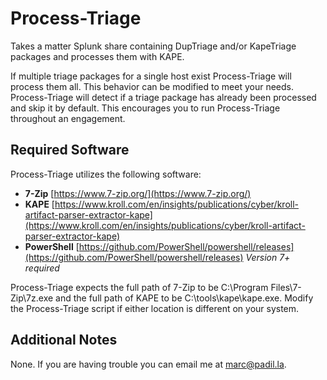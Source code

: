 # Process-Triage

Takes a matter Splunk share containing DupTriage and/or KapeTriage packages and processes them with KAPE.

If multiple triage packages for a single host exist Process-Triage will process them all. This behavior can be modified to meet your needs. Process-Triage will detect if a triage package has already been processed and skip it by default. This encourages you to run Process-Triage throughout an engagement.

## Required Software

Process-Triage utilizes the following software:

- **7-Zip** [https://www.7-zip.org/](https://www.7-zip.org/)
- **KAPE** [https://www.kroll.com/en/insights/publications/cyber/kroll-artifact-parser-extractor-kape](https://www.kroll.com/en/insights/publications/cyber/kroll-artifact-parser-extractor-kape)
- **PowerShell** [https://github.com/PowerShell/powershell/releases](https://github.com/PowerShell/powershell/releases) *Version 7+ required*

Process-Triage expects the full path of 7-Zip to be C:\Program Files\7-Zip\7z.exe and the full path of KAPE to be C:\tools\kape\kape.exe. Modify the Process-Triage script if either location is different on your system.

## Additional Notes

None. If you are having trouble you can email me at [marc@padil.la](mailto:marc@padil.la).
